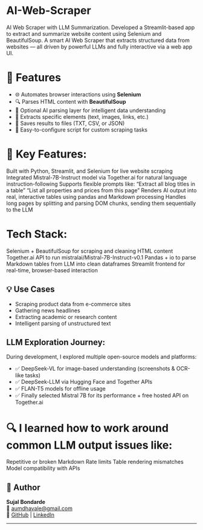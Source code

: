 # AI-Web-Scraper
AI Web Scraper with LLM Summarization. Developed a Streamlit-based app to extract and summarize website content using Selenium and BeautifulSoup.
A smart AI Web Scraper that extracts structured data from websites — all driven by powerful LLMs and fully interactive via a web app UI.
# 📌 Features

- 🌐 Automates browser interactions using **Selenium**
- 🔍 Parses HTML content with **BeautifulSoup**
- 🧠 Optional AI parsing layer for intelligent data understanding
- 📄 Extracts specific elements (text, images, links, etc.)
- 💾 Saves results to files (TXT, CSV, or JSON)
- 🔧 Easy-to-configure script for custom scraping tasks
# 🧠 Key Features: 
Built with Python, Streamlit, and Selenium for live website scraping
Integrated Mistral-7B-Instruct model via Together.ai for natural language instruction-following
Supports flexible prompts like:
“Extract all blog titles in a table”
“List all properties and prices from this page”
Renders AI output into real, interactive tables using pandas and Markdown processing
Handles long pages by splitting and parsing DOM chunks, sending them sequentially to the LLM
# Tech Stack:
Selenium + BeautifulSoup for scraping and cleaning HTML content
Together.ai API to run mistralai/Mistral-7B-Instruct-v0.1
Pandas + io to parse Markdown tables from LLM into clean dataframes
Streamlit frontend for real-time, browser-based interaction
## 💡 Use Cases
- Scraping product data from e-commerce sites
- Gathering news headlines
- Extracting academic or research content
- Intelligent parsing of unstructured text

 ## LLM Exploration Journey:

During development, I explored multiple open-source models and platforms:

- ✅ DeepSeek-VL for image-based understanding (screenshots & OCR-like tasks)  
- ✅ DeepSeek-LLM via Hugging Face and Together APIs  
- ✅ FLAN-T5 models for offline usage  
- ✅ Finally selected Mistral 7B for its performance + free hosted API on Together.ai

# 🔍 I learned how to work around common LLM output issues like:
Repetitive or broken Markdown
Rate limits
Table rendering mismatches
Model compatibility with APIs
## 👤 Author

**Sujal Bondarde**  
📧 aumdhavale@gmail.com  
🔗 [GitHub](https://github.com/Sujal-code123) | [LinkedIn](https://www.linkedin.com/in/sujal-bondarde-5352a024b/)

---
